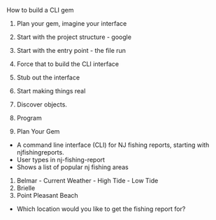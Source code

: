 How to build a CLI gem
1. Plan your gem, imagine your interface
2. Start with the project structure - google
3. Start with the entry point - the file run
4. Force that to build the CLI interface
5. Stub out the interface
6. Start making things real
7. Discover objects.
8. Program


1. Plan Your Gem

- A command line interface (CLI) for NJ fishing reports, starting with njfishingreports.
- User types in nj-fishing-report
- Shows a list of popular nj fishing areas
1. Belmar - Current Weather - High Tide - Low Tide
2. Brielle
3. Point Pleasant Beach
- Which location would you like to get the fishing report for?
